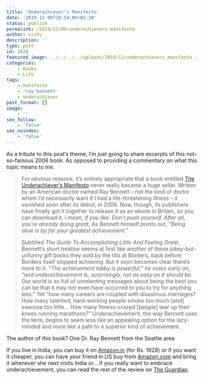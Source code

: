 ```yaml
---
title: 'Underachiever’s Manifesto'
date: '2019-12-09T20:54:06+05:30'
status: publish
permalink: /2019/12/09/underachievers-manifesto
author: vishy
description: ''
type: post
id: 1626
featured_image: ../../../../uploads/2019/12/underachievers_manifesto_.jpeg
categories: 
    - Books
    - Life
tags:
    - manifesto
    - 'ray bennett'
    - underachiever
post_format: []
image:
    - ''
seo_follow:
    - 'false'
seo_noindex:
    - 'false'
---
```

As a tribute to this post’s theme, I’m *just* going to share excerpts of this not-so-famous 2006 book. As opposed to providing a commentary on what this topic means to me.

> For obvious reasons, it’s entirely appropriate that a book entitled [The Underachiever’s Manifesto](http://go.theguardian.com/?id=114047X1572903&url=http%3A%2F%2Fwww.amazon.com%2FThe-Underachievers-Manifesto-Accomplishing-Feeling%2Fdp%2F0811853683&sref=https://www.theguardian.com/lifeandstyle/2012/may/18/underachieving-column-change-life-oliver-burkeman) never really became a huge seller. Written by an American doctor named Ray Bennett – not the kind of doctor whom I’d necessarily want if I had a life-threatening illness – it vanished soon after its debut, in 2006. Now, though, its publishers have finally got it together to release it as an ebook in Britain, so you can download it. *I mean, if you like. Don’t push yourself. After all, you’re already doing great*<span style="text-decoration: underline;">.</span> As Bennett himself points out, *“Being alive is by far your greatest achievement.”*
> 
> Subtitled *The Guide To Accomplishing Little And Feeling Great*, Bennett’s short treatise seems at first like another of those jokey-but-unfunny gift books they sold by the tills at Borders, back before Borders itself stopped achieving. But it soon becomes clear there’s more to it. *“The achievement lobby is powerful,” he notes early on, “and underachievement is, surprisingly, not as easy as it should be*. Our world is so full of unrelenting messages about being the best you can be that it may not even have occurred to you to try for anything less.” Yet “how many careers are coupled with disastrous marriages? How many talented, hard-working people smoke too much \[and\] exercise too little… How many fitness-crazed \[people\] tear up their knees running marathons?” Underachievement, the way Bennett uses the term, begins to seem less like an appealing option for the lazy-minded and more like a path to a superior kind of achievement.

The author of this book? One Dr. Ray Bennett from the Seattle area

If you live in India, you can buy it on [Amazon.in](https://www.amazon.in/gp/product/0811853683?pf_rd_p=649eac15-05ce-45c0-86ac-3e413b8ba3d4&pf_rd_r=G6B2EVNZKW37QEHKACRF) (for Rs. 1928) or if you want it cheaper, you can have your friend in US buy from [Amazon.com](https://www.amazon.com/s?k=underachievers+manifesto&crid=2XRR4K07EL7S1&sprefix=underachievers+ma%2Caps%2C400&ref=nb_sb_ss_i_1_17) and bring it whenever she next visits India or… if you really want to embrace underachievement, you can read the rest of the review on [The Guardian](http://www.guardian.co.uk/lifeandstyle/2012/may/18/underachieving-column-change-life-oliver-burkeman).